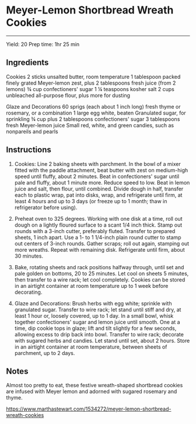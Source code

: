 # Meyer-Lemon Shortbread Wreath Cookies
---
Yield: 20
Prep time: 1hr 25 min

## Ingredients
Cookies
2 sticks unsalted butter, room temperature
1 tablespoon packed finely grated Meyer-lemon zest, plus 2 tablespoons fresh juice (from 2 lemons)
¾ cup confectioners' sugar
1 ¼ teaspoons kosher salt
2 cups unbleached all-purpose flour, plus more for dusting

Glaze and Decorations
60 sprigs (each about 1 inch long) fresh thyme or rosemary, or a combination
1 large egg white, beaten
Granulated sugar, for sprinkling
¾ cup plus 2 tablespoons confectioners' sugar
3 tablespoons fresh Meyer-lemon juice
Small red, white, and green candies, such as nonpareils and pearls

## Instructions
1. Cookies: Line 2 baking sheets with parchment. In the bowl of a mixer fitted with the paddle attachment, beat butter with zest on medium-high speed until fluffy, about 2 minutes. Beat in confectioners' sugar until pale and fluffy, about 1 minute more. Reduce speed to low. Beat in lemon juice and salt, then flour, until combined. Divide dough in half, transfer each to plastic wrap, pat into disks, wrap, and refrigerate until firm, at least 4 hours and up to 3 days (or freeze up to 1 month; thaw in refrigerator before using).

2. Preheat oven to 325 degrees. Working with one disk at a time, roll out dough on a lightly floured surface to a scant 1/4 inch thick. Stamp out rounds with a 3-inch cutter, preferably fluted. Transfer to prepared sheets, 1 inch apart. Use a 1- to 1 1/4-inch plain round cutter to stamp out centers of 3-inch rounds. Gather scraps; roll out again, stamping out more wreaths. Repeat with remaining disk. Refrigerate until firm, about 30 minutes.

3. Bake, rotating sheets and rack positions halfway through, until set and pale golden on bottoms, 20 to 25 minutes. Let cool on sheets 5 minutes, then transfer to a wire rack; let cool completely. Cookies can be stored in an airtight container at room temperature up to 1 week before decorating.

4. Glaze and Decorations: Brush herbs with egg white; sprinkle with granulated sugar. Transfer to wire rack; let stand until stiff and dry, at least 1 hour or, loosely covered, up to 1 day. In a small bowl, whisk together confectioners' sugar and lemon juice until smooth. One at a time, dip cookie tops in glaze; lift and tilt slightly for a few seconds, allowing excess to drip back into bowl. Transfer to wire rack; decorate with sugared herbs and candies. Let stand until set, about 2 hours. Store in an airtight container at room temperature, between sheets of parchment, up to 2 days.


## Notes

Almost too pretty to eat, these festive wreath-shaped shortbread cookies are infused with Meyer lemon and adorned with sugared rosemary and thyme.

https://www.marthastewart.com/1534272/meyer-lemon-shortbread-wreath-cookies